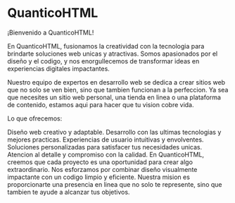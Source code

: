 # QuanticoHTML

¡Bienvenido a QuanticoHTML!

En QuanticoHTML, fusionamos la creatividad con la tecnologia para brindarte soluciones web unicas y atractivas. Somos apasionados por el diseño y el codigo, y nos enorgullecemos de transformar ideas en experiencias digitales impactantes.

Nuestro equipo de expertos en desarrollo web se dedica a crear sitios web que no solo se ven bien, sino que tambien funcionan a la perfeccion. Ya sea que necesites un sitio web personal, una tienda en linea o una plataforma de contenido, estamos aqui para hacer que tu vision cobre vida.

Lo que ofrecemos:

Diseño web creativo y adaptable.
Desarrollo con las ultimas tecnologias y mejores practicas.
Experiencias de usuario intuitivas y envolventes.
Soluciones personalizadas para satisfacer tus necesidades unicas.
Atencion al detalle y compromiso con la calidad.
En QuanticoHTML, creemos que cada proyecto es una oportunidad para crear algo extraordinario. Nos esforzamos por combinar diseño visualmente impactante con un codigo limpio y eficiente. Nuestra mision es proporcionarte una presencia en linea que no solo te represente, sino que tambien te ayude a alcanzar tus objetivos.
